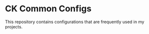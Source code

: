 # CK Common Configs

This repository contains configurations that are frequently used in my projects.
